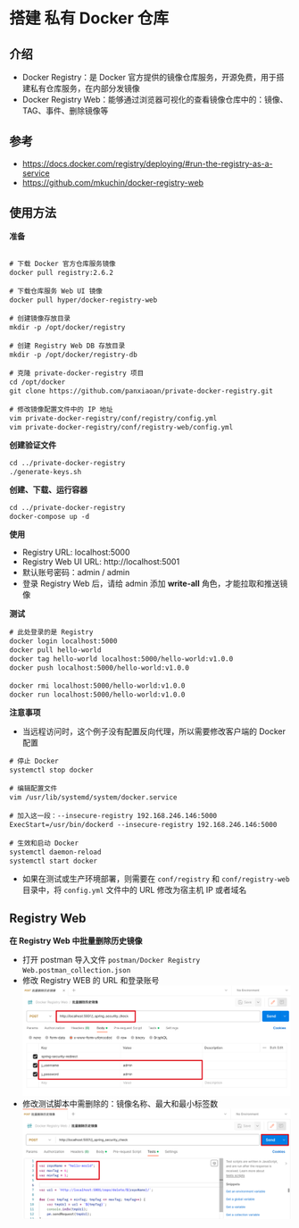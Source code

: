 # 搭建 私有 Docker 仓库

## 介绍
- Docker Registry：是 Docker 官方提供的镜像仓库服务，开源免费，用于搭建私有仓库服务，在内部分发镜像
- Docker Registry Web：能够通过浏览器可视化的查看镜像仓库中的：镜像、TAG、事件、删除镜像等

## 参考
- https://docs.docker.com/registry/deploying/#run-the-registry-as-a-service
- https://github.com/mkuchin/docker-registry-web

## 使用方法

**准备**

``` shell

# 下载 Docker 官方仓库服务镜像
docker pull registry:2.6.2

# 下载仓库服务 Web UI 镜像
docker pull hyper/docker-registry-web

# 创建镜像存放目录
mkdir -p /opt/docker/registry

# 创建 Registry Web DB 存放目录
mkdir -p /opt/docker/registry-db

# 克隆 private-docker-registry 项目
cd /opt/docker
git clone https://github.com/panxiaoan/private-docker-registry.git

# 修改镜像配置文件中的 IP 地址
vim private-docker-registry/conf/registry/config.yml
vim private-docker-registry/conf/registry-web/config.yml

```

**创建验证文件**

``` shell
cd ../private-docker-registry
./generate-keys.sh
```

**创建、下载、运行容器**

``` shell
cd ../private-docker-registry
docker-compose up -d
```

**使用**
- Registry URL: localhost:5000
- Registry Web UI URL: http://localhost:5001
- 默认账号密码：admin / admin
- 登录 Registry Web 后，请给 admin 添加 **write-all** 角色，才能拉取和推送镜像

**测试**

``` shell
# 此处登录的是 Registry
docker login localhost:5000
docker pull hello-world
docker tag hello-world localhost:5000/hello-world:v1.0.0
docker push localhost:5000/hello-world:v1.0.0

docker rmi localhost:5000/hello-world:v1.0.0
docker run localhost:5000/hello-world:v1.0.0 
```

**注意事项**

- 当远程访问时，这个例子没有配置反向代理，所以需要修改客户端的 Docker 配置

``` shell
# 停止 Docker
systemctl stop docker

# 编辑配置文件
vim /usr/lib/systemd/system/docker.service

# 加入这一段：--insecure-registry 192.168.246.146:5000
ExecStart=/usr/bin/dockerd --insecure-registry 192.168.246.146:5000

# 生效和启动 Docker
systemctl daemon-reload
systemctl start docker
```

- 如果在测试或生产环境部署，则需要在 `conf/registry` 和 `conf/registry-web` 目录中，将 `config.yml` 文件中的 URL 修改为宿主机 IP 或者域名

## Registry Web

**在 Registry Web 中批量删除历史镜像**
* 打开 postman 导入文件 `postman/Docker Registry Web.postman_collection.json`
* 修改 Registry WEB 的 URL 和登录账号
    ![Alt text](./assets/registry-web-1.png)
* 修改测试脚本中需删除的：镜像名称、最大和最小标签数
    ![Alt text](./assets/registry-web-2.png)
